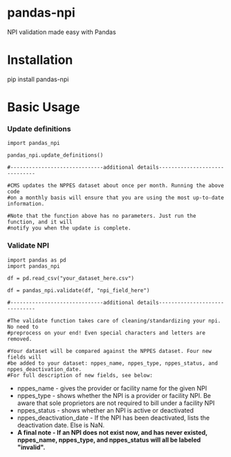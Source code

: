 # pandas-npi
NPI validation made easy with Pandas

# Installation
pip install pandas-npi

# Basic Usage

### Update definitions

    import pandas_npi
    
    pandas_npi.update_definitions()
    
    #------------------------------additional details------------------------------
    
    #CMS updates the NPPES dataset about once per month. Running the above code
    #on a monthly basis will ensure that you are using the most up-to-date information.
    
    #Note that the function above has no parameters. Just run the function, and it will
    #notify you when the update is complete.
    
### Validate NPI

    import pandas as pd
    import pandas_npi
    
    df = pd.read_csv("your_dataset_here.csv")
    
    df = pandas_npi.validate(df, "npi_field_here")
    
    #------------------------------additional details------------------------------
    
    #The validate function takes care of cleaning/standardizing your npi. No need to
    #preprocess on your end! Even special characters and letters are removed.
    
    #Your dataset will be compared against the NPPES dataset. Four new fields will
    #be added to your dataset: nppes_name, nppes_type, nppes_status, and nppes_deactivation_date.
    #For full description of new fields, see below:
    
* nppes_name - gives the provider or facility name for the given NPI
* nppes_type - shows whether the NPI is a provider or facility NPI. Be aware that sole proprietors 
are not required to bill under a facility NPI
* nppes_status - shows whether an NPI is active or deactivated
* nppes_deactivation_date - If the NPI has been deactivated, lists the deactivation date. Else is NaN.
* **A final note - If an NPI does not exist now, and has never existed, nppes_name, nppes_type, and
nppes_status will all be labeled "invalid".**
    

    
